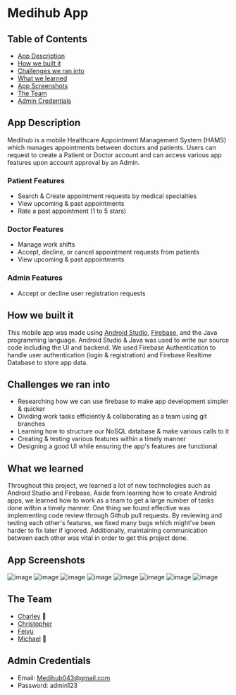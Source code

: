 # Medihub App

## Table of Contents
- [App Description](#app-description)
- [How we built it](#how-we-built-it)
- [Challenges we ran into](#challenges-we-ran-into)
- [What we learned](#what-we-learned)
- [App Screenshots](#app-screenshots)
- [The Team](#the-team)
- [Admin Credentials](#admin-credentials)

## App Description
Medihub is a mobile Healthcare Appointment Management System (HAMS) which manages appointments between doctors and patients. Users can request to create a Patient or Doctor account and can access various app features upon account approval by an Admin. 

### Patient Features
- Search & Create appointment requests by medical specialties
- View upcoming & past appointments
- Rate a past appointment (1 to 5 stars)

### Doctor Features
- Manage work shifts
- Accept, decline, or cancel appointment requests from patients
- View upcoming & past appointments

### Admin Features
- Accept or decline user registration requests

## How we built it
This mobile app was made using [Android Studio](https://developer.android.com/studio), [Firebase](https://firebase.google.com/), and the Java programming language. Android Studio & Java was used to write our source code including the UI and backend. We used Firebase Authentication to handle user authentication (login & registration) and Firebase Realtime Database to store app data. 

## Challenges we ran into
- Researching how we can use firebase to make app development simpler & quicker
- Dividing work tasks efficiently & collaborating as a team using git branches
- Learning how to structure our NoSQL database & make various calls to it
- Creating & testing various features within a timely manner
- Designing a good UI while ensuring the app's features are functional

## What we learned
Throughout this project, we learned a lot of new technologies such as Android Studio and Firebase. Aside from learning how to create Android apps, we learned how to work as a team to get a large number of tasks done within a timely manner. One thing we found effective was implementing code review through Github pull requests. By reviewing and testing each other's features, we fixed many bugs which might've been harder to fix later if ignored. Additionally, maintaining communication between each other was vital in order to get this project done. 

## App Screenshots
![image](https://github.com/uOttawaSEGA2023/Medihub/assets/75919484/7c6ff21c-36b9-4037-b0a8-d494e3c53c0c)
![image](https://github.com/uOttawaSEGA2023/Medihub/assets/75919484/27981071-efdf-4328-bf34-97109435b8c1)
![image](https://github.com/uOttawaSEGA2023/Medihub/assets/75919484/a89ee43a-5842-4ffd-ae30-abca58a2adfd)
![image](https://github.com/uOttawaSEGA2023/Medihub/assets/75919484/05e6f623-baad-4d17-996d-a93f2d962f42)
![image](https://github.com/uOttawaSEGA2023/Medihub/assets/75919484/1f19e4eb-147d-4458-a568-a3e0e8360fe5)
![image](https://github.com/uOttawaSEGA2023/Medihub/assets/75919484/59901b8d-b60a-431d-9725-7cbe5bac757f)
![image](https://github.com/uOttawaSEGA2023/Medihub/assets/75919484/2464e7d1-9037-40a2-a7f0-9f665480d77a)
![image](https://github.com/uOttawaSEGA2023/Medihub/assets/75919484/0258c666-6446-4355-a2ae-b1dbdd4727be)

## The Team
- [Charley](https://github.com/Columbium41) 🦆
- [Christopher](https://github.com/ChristopherLit) 
- [Feiyu](https://github.com/feftywacky) 
- [Michael](https://github.com/michaelhum28) 🥚

## Admin Credentials
- Email: Medihub043@gmail.com
- Password: admin123

